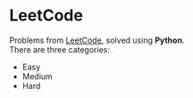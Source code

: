 # LeetCode
Problems from <a href = "https://leetcode.com">LeetCode</a>, solved using <strong>Python</strong>. <br>
There are three categories:
<ul>
  <li>Easy</li>
  <li>Medium</li>
  <li>Hard</li>
</ul>
